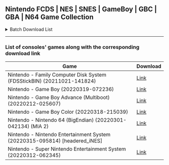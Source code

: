 ## Nintendo FCDS | NES | SNES | GameBoy | GBC | GBA | N64 Game Collection

<details>
  <summary>Batch Download List</summary>


<h2>List of download links for each of the consoles' games:</h2>

```
https://archive.org/download/no-intro_romsets/no-intro%20romsets/Nintendo%20-%20Family%20Computer%20Disk%20System%20%28FDSStickBIN%29%20%2820211021-141824%29.zip
https://archive.org/download/no-intro_romsets/no-intro%20romsets/Nintendo%20-%20Game%20Boy%20%2820220319-072236%29.zip
https://archive.org/download/no-intro_romsets/no-intro%20romsets/Nintendo%20-%20Game%20Boy%20Advance%20%28Multiboot%29%20%2820220212-025607%29.zip
https://archive.org/download/no-intro_romsets/no-intro%20romsets/Nintendo%20-%20Game%20Boy%20Color%20%2820220318-215039%29.zip
https://archive.org/download/no-intro_romsets/no-intro%20romsets/Nintendo%20-%20Nintendo%2064%20%28BigEndian%29%20%2820220301-042134%29%20%28MIA%202%29.zip
https://archive.org/download/no-intro_romsets/no-intro%20romsets/Nintendo%20-%20Nintendo%20Entertainment%20System%20%2820220315-095814%29%20%5Bheadered_iNES%5D.zip
https://archive.org/download/no-intro_romsets/no-intro%20romsets/Nintendo%20-%20Super%20Nintendo%20Entertainment%20System%20%2820220312-062345%29.zip
```
</details>

----------------------


### List of consoles' games along with the corresponding download link


Game | Download
-----|------
Nintendo - Family Computer Disk System (FDSStickBIN) (20211021-141824) | [Link](https://archive.org/download/no-intro_romsets/no-intro%20romsets/Nintendo%20-%20Family%20Computer%20Disk%20System%20%28FDSStickBIN%29%20%2820211021-141824%29.zip)
Nintendo - Game Boy (20220319-072236) | [Link](https://archive.org/download/no-intro_romsets/no-intro%20romsets/Nintendo%20-%20Game%20Boy%20%2820220319-072236%29.zip)
Nintendo - Game Boy Advance (Multiboot) (20220212-025607) | [Link](https://archive.org/download/no-intro_romsets/no-intro%20romsets/Nintendo%20-%20Game%20Boy%20Advance%20%28Multiboot%29%20%2820220212-025607%29.zip)
Nintendo - Game Boy Color (20220318-215039) | [Link](https://archive.org/download/no-intro_romsets/no-intro%20romsets/Nintendo%20-%20Game%20Boy%20Color%20%2820220318-215039%29.zip)
Nintendo - Nintendo 64 (BigEndian) (20220301-042134) (MIA 2) | [Link](https://archive.org/download/no-intro_romsets/no-intro%20romsets/Nintendo%20-%20Nintendo%2064%20%28BigEndian%29%20%2820220301-042134%29%20%28MIA%202%29.zip)
Nintendo - Nintendo Entertainment System (20220315-095814) [headered_iNES] | [Link](https://archive.org/download/no-intro_romsets/no-intro%20romsets/Nintendo%20-%20Nintendo%20Entertainment%20System%20%2820220315-095814%29%20%5Bheadered_iNES%5D.zip)
Nintendo - Super Nintendo Entertainment System (20220312-062345) | [Link](https://archive.org/download/no-intro_romsets/no-intro%20romsets/Nintendo%20-%20Super%20Nintendo%20Entertainment%20System%20%2820220312-062345%29.zip)

